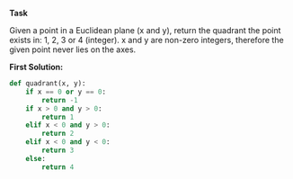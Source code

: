 <strong>Task</strong>

Given a point in a Euclidean plane (x and y), return the quadrant the point exists in: 1, 2, 3 or 4 (integer). x and y are non-zero integers, therefore the given point never lies on the axes.

<strong>First Solution:</strong>

```Python
def quadrant(x, y):
    if x == 0 or y == 0:
        return -1
    if x > 0 and y > 0:
        return 1
    elif x < 0 and y > 0:
        return 2
    elif x < 0 and y < 0:
        return 3
    else:
        return 4
```
